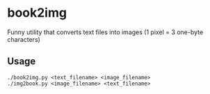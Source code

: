 book2img
========

Funny utility that converts text files into images (1 pixel = 3 one-byte characters)

Usage
-----

    ./book2img.py <text_filename> <image_filename>
    ./img2book.py <image_filename> <text_filename>
